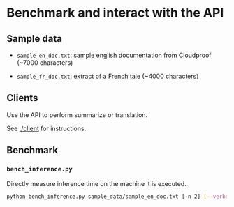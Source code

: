 # Benchmark and interact with the API

## Sample data

- `sample_en_doc.txt`: sample english documentation from Cloudproof (~7000 characters)

- `sample_fr_doc.txt`: extract of a French tale (~4000 characters)

## Clients

Use the API to perform summarize or translation.

See [./client](./client) for instructions.

## Benchmark

### `bench_inference.py`

Directly measure inference time on the machine it is executed.

```bash
python bench_inference.py sample_data/sample_en_doc.txt [-n 2] [--verbose]
```
